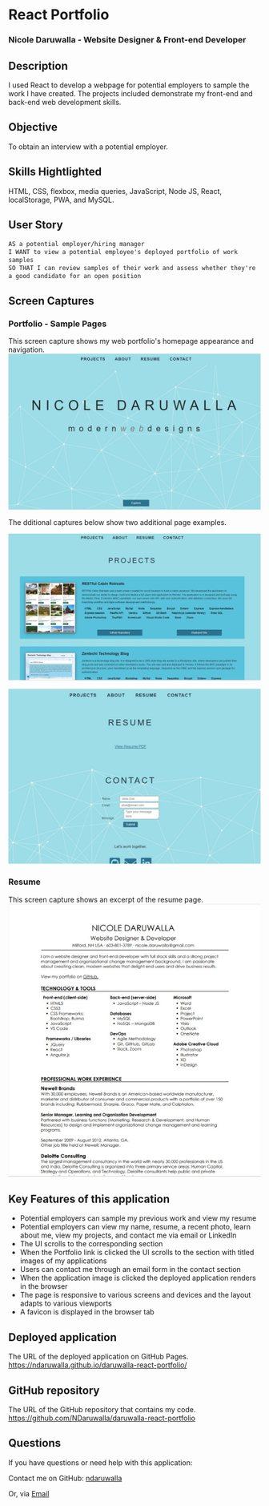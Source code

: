 # React Portfolio

### Nicole Daruwalla - Website Designer & Front-end Developer

## Description

I used React to develop a webpage for potential employers to sample the work I have created. The projects included demonstrate my front-end and back-end web development skills. 

## Objective
 To obtain an interview with a potential employer.

## Skills Hightlighted
HTML, CSS, flexbox, media queries, JavaScript, Node JS, React, localStorage, PWA, and MySQL. 


## User Story

```
AS a potential employer/hiring manager
I WANT to view a potential employee's deployed portfolio of work samples
SO THAT I can review samples of their work and assess whether they're a good candidate for an open position
```

## Screen Captures

### Portfolio - Sample Pages
This screen capture shows my web portfolio's homepage appearance and navigation.
![Homepage](./src/img/portfolio.jpg)

The dditional captures below show two additional page examples.

![Projects](./src/img/portfolio-2.jpg)


![Contact](./src/img/portfolio-3.jpg)


### Resume
This screen capture shows an excerpt of the resume page.
![Resume](./src/img/resume.jpg)


## Key Features of this application
* Potential employers can sample my previous work and view my resume
* Potential employers can view my name, resume, a recent photo, learn about me, view my projects, and contact me via email or LinkedIn
* The UI scrolls to the corresponding section
* When the Portfolio link is clicked the UI scrolls to the section with titled images of my applications
* Users can contact me through an email form in the contact section
* When the application image is clicked the deployed application renders in the browser
* The page is responsive to various screens and devices and the layout adapts to various viewports
* A favicon is displayed in the browser tab

## Deployed application

The URL of the deployed application on GitHub Pages.
https://ndaruwalla.github.io/daruwalla-react-portfolio/

## GitHub repository

The URL of the GitHub repository that contains my code.
https://github.com/NDaruwalla/daruwalla-react-portfolio

## Questions
If you have questions or need help with this application:

Contact me on GitHub:
[ndaruwalla](https://github.com/ndaruwalla)
 
Or, via [Email](mailto:nicole.daruwalla@gmail.com)

